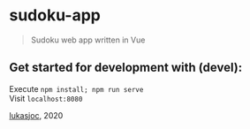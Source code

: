 # sudoku-app

> Sudoku web app written in Vue

## Get started for development with (devel):

Execute `npm install; npm run serve` \
Visit `localhost:8080`

[lukasjoc](https://lukasjoc.com), 2020
